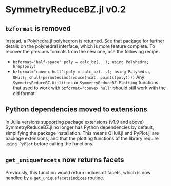 # SymmetryReduceBZ.jl v0.2

## `bzformat` is removed
Instead, a Polyhedra.jl polyhedron is returned. See that package for further
details on the polyhedral interface, which is more feature complete. To recover
the previous formats from the new one, use the following recipe:
- `bzformat="half-space"`: `poly = calc_bz(...); using Polyhedra; hrep(poly)`
- `bzformat="convex hull"`: `poly = calc_bz(...); using Polyhedra, QHull; chull(permutedims(reduce(hcat, points(poly))))`
Any `SymmetryReduceBZ.Utilities` or `SymmetryReduceBZ.Plotting` functions that
used to work with `bzformat="convex hull"` should still work with the old format.

## Python dependencies moved to extensions
In Julia versions supporting package extensions (v1.9 and above)
SymmetryReduceBZ.jl no longer has Python dependencies by default, simplifying
the package installation. This means QHull.jl and PyPlot.jl are package
extensions, and that the plotting functions of the library require `using
PyPlot` before calling the functions.

## `get_uniquefacets` now returns facets
Previously, this function would return indices of facets, which is now handled
by a `get_uniquefacetsindices` routine.